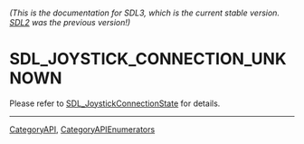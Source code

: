 ###### (This is the documentation for SDL3, which is the current stable version. [SDL2](https://wiki.libsdl.org/SDL2/) was the previous version!)
# SDL_JOYSTICK_CONNECTION_UNKNOWN

Please refer to [SDL_JoystickConnectionState](SDL_JoystickConnectionState) for details.

----
[CategoryAPI](CategoryAPI), [CategoryAPIEnumerators](CategoryAPIEnumerators)

